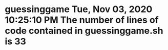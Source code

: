 # guessinggame Tue, Nov 03, 2020 10:25:10 PM The number of lines of code contained in guessinggame.sh is 33
